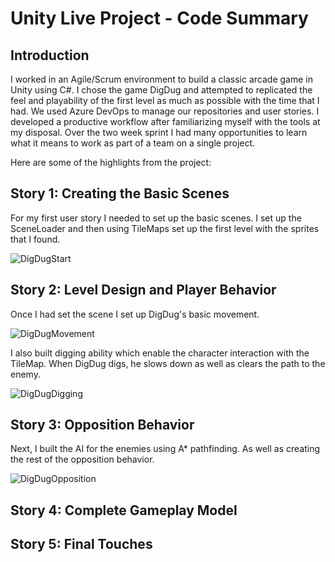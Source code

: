 # Unity Live Project - Code Summary
## Introduction
I worked in an Agile/Scrum environment to build a classic arcade game in Unity using C#. I chose the game DigDug and attempted to replicated the feel and playability of the first level as much as possible with the time that I had. We used Azure DevOps to manage our repositories and user stories. I developed a productive workflow after familiarizing myself with the tools at my disposal. Over the two week sprint I had many opportunities to learn what it means to work as part of a team on a single project.

Here are some of the highlights from the project:


## Story 1: Creating the Basic Scenes

For my first user story I needed to set up the basic scenes. I set up the SceneLoader and then using TileMaps set up the first level with the sprites that I found.

![DigDugStart](https://user-images.githubusercontent.com/73494842/149604794-feac0f79-4069-4a73-8d78-d65fc7a78a27.png)

## Story 2: Level Design and Player Behavior
Once I had set the scene I set up DigDug's basic movement.

![DigDugMovement](https://user-images.githubusercontent.com/73494842/149605094-22ff0632-197b-4744-a252-f062725e5209.png)

I also built digging ability which enable the character interaction with the TileMap. When DigDug digs, he slows down as well as clears the path to the enemy.

![DigDugDigging](https://user-images.githubusercontent.com/73494842/149605541-b7415fd2-361b-4e9c-a2dd-bc7b07dea22e.png)

## Story 3: Opposition Behavior
Next, I built the AI for the enemies using A* pathfinding. As well as creating the rest of the opposition behavior.

![DigDugOpposition](https://user-images.githubusercontent.com/73494842/149605777-13a40f46-e1e2-453a-9971-61caf27180e0.png)


## Story 4: Complete Gameplay Model


## Story 5: Final Touches


